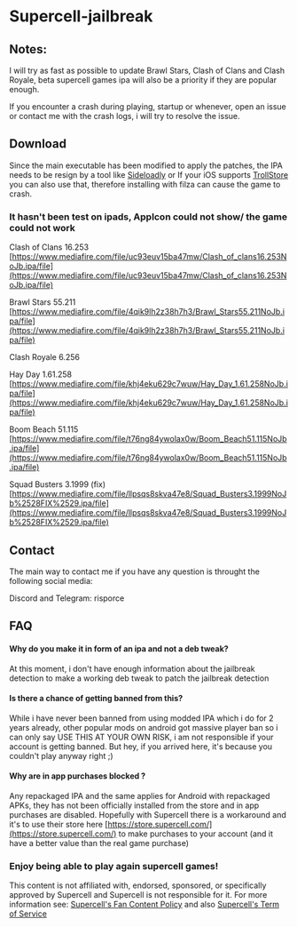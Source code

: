# Supercell-jailbreak
## Notes: ##

I will try as fast as possible to update Brawl Stars, Clash of Clans and Clash Royale, beta supercell games ipa will also be a priority if they are popular enough.

If you encounter a crash during playing, startup or whenever, open an issue or contact me with the crash logs, i will try to resolve the issue.


## Download ##

Since the main executable has been modified to apply the patches, the IPA needs to be resign by a tool like [Sideloadly](https://sideloadly.io/) or If your iOS supports [TrollStore](https://github.com/opa334/TrollStore) you can also use that, therefore installing with filza can cause the game to crash.

### It hasn't been test on ipads, AppIcon could not show/ the game could not work ###

Clash of Clans 16.253 [https://www.mediafire.com/file/uc93euv15ba47mw/Clash_of_clans16.253NoJb.ipa/file](https://www.mediafire.com/file/uc93euv15ba47mw/Clash_of_clans16.253NoJb.ipa/file)

Brawl Stars 55.211 [https://www.mediafire.com/file/4qik9lh2z38h7h3/Brawl_Stars55.211NoJb.ipa/file](https://www.mediafire.com/file/4qik9lh2z38h7h3/Brawl_Stars55.211NoJb.ipa/file)

Clash Royale 6.256 

Hay Day 1.61.258 [https://www.mediafire.com/file/khj4eku629c7wuw/Hay_Day_1.61.258NoJb.ipa/file](https://www.mediafire.com/file/khj4eku629c7wuw/Hay_Day_1.61.258NoJb.ipa/file)

Boom Beach 51.115 [https://www.mediafire.com/file/t76ng84ywolax0w/Boom_Beach51.115NoJb.ipa/file](https://www.mediafire.com/file/t76ng84ywolax0w/Boom_Beach51.115NoJb.ipa/file)

Squad Busters 3.1999 (fix) [https://www.mediafire.com/file/llpsqs8skva47e8/Squad_Busters3.1999NoJb%2528FIX%2529.ipa/file](https://www.mediafire.com/file/llpsqs8skva47e8/Squad_Busters3.1999NoJb%2528FIX%2529.ipa/file)

## Contact ##
The main way to contact me if you have any question is throught the following social media:

Discord and Telegram: risporce

## FAQ ##

####  Why do you make it in form of an ipa and not a deb tweak? ####
At this moment, i don't have enough information about the jailbreak detection to make a working deb tweak to patch the jailbreak detection

#### Is there a chance of getting banned from this? #### 
While i have never been banned from using modded IPA which i do for 2 years already, other popular mods on android got massive player ban so i can only say USE THIS AT YOUR OWN RISK, i am not responsible if your account is getting banned. But hey, if you arrived here, it's because you couldn't play anyway right ;)

#### Why are in app purchases blocked ? ####
Any repackaged IPA and the same applies for Android with repackaged APKs, they has not been officially installed from the store and in app purchases are disabled. Hopefully with Supercell there is a workaround and it's to use their store here [https://store.supercell.com/](https://store.supercell.com/) to make purchases to your account (and it have a better value than the real game purchase)

### Enjoy being able to play again supercell games! ###
This content is not affiliated with, endorsed, sponsored, or specifically approved by Supercell and Supercell is not responsible for it. For more information see: [Supercell's Fan Content Policy](https://supercell.com/en/fan-content-policy/) and also [Supercell's Term of Service](https://supercell.com/en/terms-of-service/)
